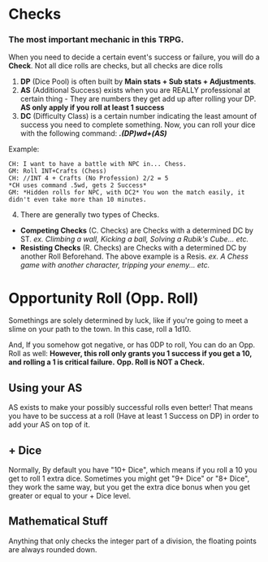 # Checks
### The most important mechanic in this TRPG.
When you need to decide a certain event's success or failure, you will do a **Check**. Not all dice rolls are checks, but all checks are dice rolls

1. **DP** (Dice Pool) is often built by __Main stats + Sub stats + Adjustments__.
2. **AS** (Additional Success) exists when you are REALLY professional at certain thing - They are numbers they get add up after rolling your DP. **AS only apply if you roll at least 1 success**
3. **DC** (Difficulty Class) is a certain number indicating the least amount of success you need to complete something.
Now, you can roll your dice with the following command: ***.(DP)wd+(AS)***


Example:

```
CH: I want to have a battle with NPC in... Chess.
GM: Roll INT+Crafts (Chess)
CH: //INT 4 + Crafts (No Profession) 2/2 = 5
*CH uses command .5wd, gets 2 Success*
GM: *Hidden rolls for NPC, with DC2* You won the match easily, it didn't even take more than 10 minutes.
```

4. There are generally two types of Checks.
- **Competing Checks** (C. Checks) are Checks with a determined DC by ST. 
*ex. Climbing a wall, Kicking a ball, Solving a Rubik's Cube... etc.*
- **Resisting Checks** (R. Checks) are Checks with a determined DC by another Roll Beforehand. The above example is a Resis.
*ex. A Chess game with another character, tripping your enemy... etc.*

# Opportunity Roll (Opp. Roll)
Somethings are solely determined by luck, like if you're going to meet a slime on your path to the town. In this case, roll a 1d10.

And, If you somehow got negative, or has 0DP to roll, You can do an Opp. Roll as well: __However, this roll only grants you 1 success if you get a 10, and rolling a 1 is critical failure.__
**Opp. Roll is NOT a Check.**

## Using your AS
AS exists to make your possibly successful rolls even better! That means you have to be success at a roll (Have at least 1 Success on DP) in order to add your AS on top of it.

## + Dice
Normally, By default you have "10+ Dice", which means if you roll a 10 you get to roll 1 extra dice. Sometimes you might get "9+ Dice" or "8+ Dice", they work the same way, but you get the extra dice bonus when you get greater or equal to your + Dice level.

## Mathematical Stuff
Anything that only checks the integer part of a division, the floating points are always rounded down. 
